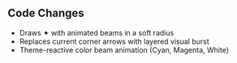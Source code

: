 ## Code Changes

- Draws ✦ with animated beams in a soft radius
- Replaces current corner arrows with layered visual burst
- Theme-reactive color beam animation (Cyan, Magenta, White)
